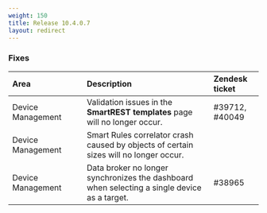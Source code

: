 ```yaml
---
weight: 150
title: Release 10.4.0.7
layout: redirect
---
```


### Fixes

<table>
<colgroup><col width="150">
</colgroup><thead>
<tr>
<th style="text-align:left">Area</th>
<th style="text-align:left">Description</th>
<th style="text-align:left">Zendesk ticket</th>
</tr>
</thead>
<tbody>
<tr>
<td style="text-align:left">Device Management</td>
<td style="text-align:left">Validation issues in the <strong>SmartREST templates</strong> page will no longer occur. </td>
<td style="text-align:left">#39712, #40049</td>
</tr>
<tr>
<td style="text-align:left">Device Management</td>
<td style="text-align:left">Smart Rules correlator crash caused by objects of certain sizes will no longer occur. </td>
<td style="text-align:left"></td>
</tr>
<tr>
<td style="text-align:left">Device Management</td>
<td style="text-align:left">Data broker no longer synchronizes the dashboard when selecting a single device as a target. </td>
<td style="text-align:left">#38965</td>
</tr>
</tbody>
</table>



